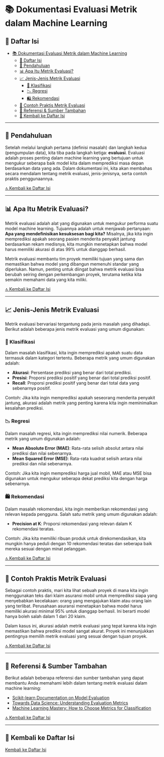 # 📚 Dokumentasi Evaluasi Metrik dalam Machine Learning

## 📑 Daftar Isi
- [📚 Dokumentasi Evaluasi Metrik dalam Machine Learning](#-dokumentasi-evaluasi-metrik-dalam-machine-learning)
  - [📑 Daftar Isi](#-daftar-isi)
  - [🌟 Pendahuluan](#-pendahuluan)
  - [📊 Apa Itu Metrik Evaluasi?](#-apa-itu-metrik-evaluasi)
  - [📈 Jenis-Jenis Metrik Evaluasi](#-jenis-jenis-metrik-evaluasi)
    - [🎯 Klasifikasi](#-klasifikasi)
    - [📉 Regresi](#-regresi)
    - [🛍️ Rekomendasi](#️-rekomendasi)
  - [🏁 Contoh Praktis Metrik Evaluasi](#-contoh-praktis-metrik-evaluasi)
  - [📖 Referensi \& Sumber Tambahan](#-referensi--sumber-tambahan)
  - [🔄 Kembali ke Daftar Isi](#-kembali-ke-daftar-isi)

---

## 🌟 Pendahuluan
Setelah melalui langkah pertama (definisi masalah) dan langkah kedua (pengumpulan data), kita tiba pada langkah ketiga: **evaluasi**. Evaluasi adalah proses penting dalam machine learning yang bertujuan untuk mengukur seberapa baik model kita dalam memprediksi masa depan berdasarkan data yang ada. Dalam dokumentasi ini, kita akan membahas secara mendalam tentang metrik evaluasi, jenis-jenisnya, serta contoh praktis penggunaannya.

[🔝 Kembali ke Daftar Isi](#-daftar-isi)

---

## 📊 Apa Itu Metrik Evaluasi?
Metrik evaluasi adalah alat yang digunakan untuk mengukur performa suatu model machine learning. Tujuannya adalah untuk menjawab pertanyaan: **Apa yang mendefinisikan kesuksesan bagi kita?** Misalnya, jika kita ingin memprediksi apakah seorang pasien menderita penyakit jantung berdasarkan rekam medisnya, kita mungkin menetapkan bahwa model harus memiliki akurasi di atas 99% untuk dianggap berhasil.

Metrik evaluasi membantu tim proyek memiliki tujuan yang sama dan memastikan bahwa model yang dibangun memenuhi standar yang diperlukan. Namun, penting untuk diingat bahwa metrik evaluasi bisa berubah seiring dengan perkembangan proyek, terutama ketika kita semakin memahami data yang kita miliki.

[🔝 Kembali ke Daftar Isi](#-daftar-isi)

---

## 📈 Jenis-Jenis Metrik Evaluasi
Metrik evaluasi bervariasi tergantung pada jenis masalah yang dihadapi. Berikut adalah beberapa jenis metrik evaluasi yang umum digunakan:

### 🎯 Klasifikasi
Dalam masalah klasifikasi, kita ingin memprediksi apakah suatu data termasuk dalam kategori tertentu. Beberapa metrik yang umum digunakan adalah:
- **Akurasi**: Persentase prediksi yang benar dari total prediksi.
- **Presisi**: Proporsi prediksi positif yang benar dari total prediksi positif.
- **Recall**: Proporsi prediksi positif yang benar dari total data yang sebenarnya positif.

Contoh: Jika kita ingin memprediksi apakah seseorang menderita penyakit jantung, akurasi adalah metrik yang penting karena kita ingin meminimalkan kesalahan prediksi.

### 📉 Regresi
Dalam masalah regresi, kita ingin memprediksi nilai numerik. Beberapa metrik yang umum digunakan adalah:
- **Mean Absolute Error (MAE)**: Rata-rata selisih absolut antara nilai prediksi dan nilai sebenarnya.
- **Mean Squared Error (MSE)**: Rata-rata kuadrat selisih antara nilai prediksi dan nilai sebenarnya.

Contoh: Jika kita ingin memprediksi harga jual mobil, MAE atau MSE bisa digunakan untuk mengukur seberapa dekat prediksi kita dengan harga sebenarnya.

### 🛍️ Rekomendasi
Dalam masalah rekomendasi, kita ingin memberikan rekomendasi yang relevan kepada pengguna. Salah satu metrik yang umum digunakan adalah:
- **Precision at K**: Proporsi rekomendasi yang relevan dalam K rekomendasi teratas.

Contoh: Jika kita memiliki ribuan produk untuk direkomendasikan, kita mungkin hanya peduli dengan 10 rekomendasi teratas dan seberapa baik mereka sesuai dengan minat pelanggan.

[🔝 Kembali ke Daftar Isi](#-daftar-isi)

---

## 🏁 Contoh Praktis Metrik Evaluasi
Sebagai contoh praktis, mari kita lihat sebuah proyek di mana kita ingin menggunakan teks dari klaim asuransi mobil untuk memprediksi siapa yang menyebabkan kecelakaan: orang yang mengajukan klaim atau orang lain yang terlibat. Perusahaan asuransi menetapkan bahwa model harus memiliki akurasi minimal 95% untuk dianggap berhasil. Ini berarti model hanya boleh salah dalam 1 dari 20 klaim.

Dalam kasus ini, akurasi adalah metrik evaluasi yang tepat karena kita ingin memastikan bahwa prediksi model sangat akurat. Proyek ini menunjukkan pentingnya memilih metrik evaluasi yang sesuai dengan tujuan proyek.

[🔝 Kembali ke Daftar Isi](#-daftar-isi)

---

## 📖 Referensi & Sumber Tambahan
Berikut adalah beberapa referensi dan sumber tambahan yang dapat membantu Anda memahami lebih dalam tentang metrik evaluasi dalam machine learning:
- [Scikit-learn Documentation on Model Evaluation](https://scikit-learn.org/stable/modules/model_evaluation.html)
- [Towards Data Science: Understanding Evaluation Metrics](https://towardsdatascience.com/understanding-evaluation-metrics-980b6d86f1a0)
- [Machine Learning Mastery: How to Choose Metrics for Classification](https://machinelearningmastery.com/metrics-evaluate-machine-learning-algorithms-python/)

[🔝 Kembali ke Daftar Isi](#-daftar-isi)

---

## 🔄 Kembali ke Daftar Isi
[Kembali ke Daftar Isi](#-daftar-isi)